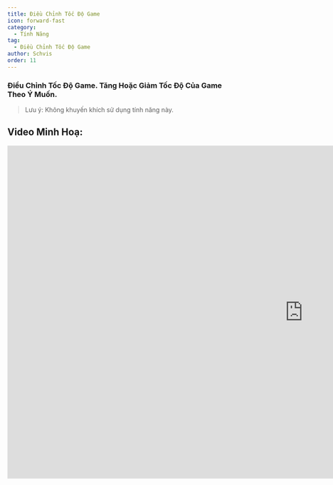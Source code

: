 ```yaml
---
title: Điều Chỉnh Tốc Độ Game
icon: forward-fast
category:
  - Tính Năng
tag:
  - Điều Chỉnh Tốc Độ Game
author: Schvis
order: 11
---
```


### Điều Chỉnh Tốc Độ Game. Tăng Hoặc Giảm Tốc Độ Của Game Theo Ý Muốn.

>Lưu ý: Không khuyến khích sử dụng tính năng này.

## Video Minh Hoạ:

<div class="iframe-container"><iframe width="1328" height="747" src="https://www.youtube.com/embed/MzXhudYkaDg?list=PL5eI1Tb64p56g27qfYk7VuFTz4FK6YrKa" title="Korepi - Game Speed" frameborder="0" allow="accelerometer; autoplay; clipboard-write; encrypted-media; gyroscope; picture-in-picture; web-share" referrerpolicy="strict-origin-when-cross-origin" allowfullscreen></iframe></div>
